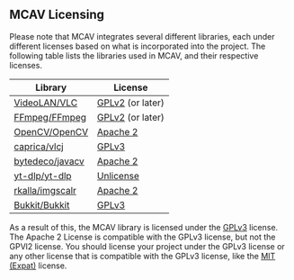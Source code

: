 ## MCAV Licensing

Please note that MCAV integrates several different libraries, each under different licenses based on what is
incorporated into the project. The following table lists the libraries used in MCAV, and their respective licenses.

| Library                                                | License                                                     |
|--------------------------------------------------------|-------------------------------------------------------------|
| [VideoLAN/VLC](https://code.videolan.org/videolan/vlc) | [GPLv2](https://opensource.org/license/lgpl-2-0) (or later) |
| [FFmpeg/FFmpeg](https://git.ffmpeg.org/ffmpeg.git)     | [GPLv2](https://opensource.org/license/lgpl-2-0) (or later) |
| [OpenCV/OpenCV](https://github.com/opencv/opencv)      | [Apache 2](https://opensource.org/license/apache-2-0)       |
| [caprica/vlcj](https://github.com/caprica/vlcj)        | [GPLv3](https://opensource.org/license/lgpl-3-0)            |
| [bytedeco/javacv](https://github.com/bytedeco/javacv)  | [Apache 2](https://opensource.org/license/apache-2-0)       |
| [yt-dlp/yt-dlp](https://github.com/yt-dlp/yt-dlp)      | [Unlicense](https://opensource.org/license/unlicense)       | 
| [rkalla/imgscalr](https://github.com/rkalla/imgscalr)  | [Apache 2](https://opensource.org/license/apache-2-0)       |
| [Bukkit/Bukkit](https://github.com/Bukkit/Bukkit)      | [GPLv3](https://opensource.org/license/lgpl-3-0)            |

As a result of this, the MCAV library is licensed under the [GPLv3](LICENSE) license. The Apache 2 License is compatible
with the GPLv3 license, but not the GPVl2 license. You should license your project under the GPLv3 license or any other
license that is compatible with the GPLv3 license, like the [MIT (Expat)](https://opensource.org/license/mit) license.
